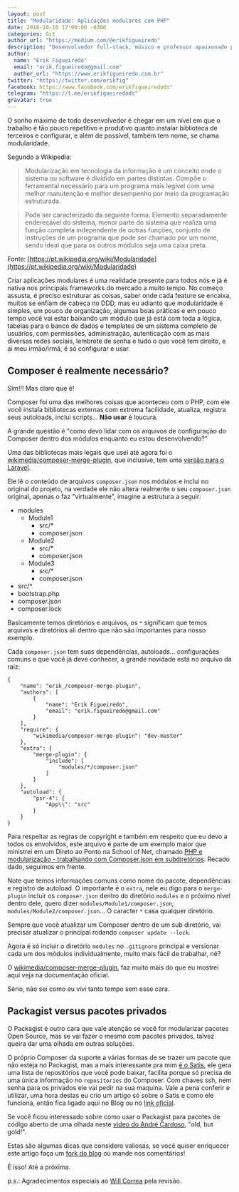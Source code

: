 ```yaml
---
layout: post
title: "Modularidade: Aplicações modulares com PHP"
date: 2018-10-18 17:00:00 -0300
categories: Git
author_url: "https://medium.com/@erikfigueiredo"
description: "Desenvolvedor full-stack, músico e professor apaixonado por código e nerdices de todos os tipos..."
author:
  name: "Erik Figueiredo"
  email: "erik.figueiredo@gmail.com"
  author_url: "https://www.erikfigueiredo.com.br"
twitter: "https://twitter.com/erikfig"
facebook: https://www.facebook.com/erikfigueiredods"
telegram: "https://t.me/erikfigueiredods"
gravatar: true
---
```


O sonho máximo de todo desenvolvedor é chegar em um nível em que o trabalho é tão pouco repetitivo e produtivo quanto instalar biblioteca de terceiros e configurar, e além de possível, também tem nome, se chama modularidade.

Segundo a Wikipedia:

>Modularização em tecnologia da informação é um conceito onde o sistema ou software é dividido em partes distintas. Compõe o ferramental necessário para um programa mais legível com uma melhor manutenção e melhor desempenho por meio da programação estruturada.

>Pode ser caracterizado da seguinte forma: Elemento separadamente endereçável do sistema, menor parte do sistema que realiza uma função completa independente de outras funções, conjunto de instruções de um programa que pode ser chamado por um nome, sendo ideal que para os outros módulos seja uma caixa preta.

Fonte: [https://pt.wikipedia.org/wiki/Modularidade](https://pt.wikipedia.org/wiki/Modularidade)

Criar aplicações modulares é uma realidade presente para todos nós e já é nativa nos principais frameworks do mercado a muito tempo. No começo assusta, é preciso estruturar as coisas, saber onde cada feature se encaixa, muitos se enfiam de cabeça no DDD, mas eu adianto que modularidade é simples, um pouco de organização, algumas boas práticas e em pouco tempo você vai estar baixando um módulo que já está com toda a lógica, tabelas para o banco de dados e templates de um sistema completo de usuários, com permissões, administração, autenticação com as mais diversas redes sociais, lembrete de senha e tudo o que você tem direito, e ai meu irmão/irmã, é só configurar e usar.

## Composer é realmente necessário?

Sim!!! Mas claro que é!

Composer foi uma das melhores coisas que aconteceu com o PHP, com ele você instala bibliotecas externas com extrema facilidade, atualiza, registra seus autoloads, inclui scripts... **Não usar** é loucura.

A grande questão é "como devo lidar com os arquivos de configuração do Composer dentro dos módulos enquanto eu estou desenvolvendo?"

Uma das bibliotecas mais legais que usei até agora foi o [wikimedia/composer-merge-plugin](https://github.com/wikimedia/composer-merge-plugin), que inclusive, tem uma [versão para o Laravel](https://github.com/wikimedia/composer-merge-plugin).

Ele lê o conteúdo de arquivos `composer.json` nos módulos e inclui no original do projeto, na verdade ele não altera realmente o seu `composer.json` original, apenas o faz "virtualmente", imagine a estrutura a seguir:

- modules
  - Module1
    - src/*
    - composer.json
  - Module2
    - src/*
    - composer.json
  - Module3
    - src/*
    - composer.json
- src/*
- bootstrap.php
- composer.json
- composer.lock

Basicamente temos diretórios e arquivos, os `*` significam que temos arquivos e diretórios ali dentro que não são importantes para nosso exemplo.

Cada `composer.json` tem suas dependências, autoloads... configurações comuns e que você já deve conhecer, a grande novidade está no arquivo da raiz:

```
{
    "name": "erik_/composer-merge-plugin",
    "authors": [
        {
            "name": "Erik Figueiredo",
            "email": "erik.figueiredo@gmail.com"
        }
    ],
    "require": {
        "wikimedia/composer-merge-plugin": "dev-master"
    },
    "extra": {
        "merge-plugin": {
            "include": [
                "modules/*/composer.json"
            ]
        }
    },
    "autoload": {
        "psr-4": {
            "App\\": "src"
        }
    }
}

```

Para respeitar as regras de copyright e também em respeito que eu devo a todos os envolvidos, este arquivo é parte de um exemplo maior que ministrei em um Direto ao Ponto na School of Net, chamado [PHP e modularização - trabalhando com Composer.json em subdiretórios](https://www.schoolofnet.com/canal-direto-ao-ponto/php-e-modularizacao-trabalhando-com-composerjson-e/). Recado dado, seguimos em frente.

Note que temos informações comuns como nome do pacote, dependências e registro de autoload. O importante é o `extra`, nele eu digo para o `merge-plugin` incluir os `composer.json` dentro do diretório `modules` e o próximo nível dentro dele, quero dizer `modules/Module1/composer.json`, `modules/Module2/composer.json`... O caracter `*` casa qualquer diretório.

Sempre que você atualizar um Composer dentro de um sub diretório, vai precisar atualizar o principal rodando `composer update --lock`.

Agora é só incluir o diretório `modules` no `.gitignore` principal e versionar cada um dos módulos individualmente, muito mais fácil de trabalhar, né?

O [wikimedia/composer-merge-plugin](https://github.com/wikimedia/composer-merge-plugin), faz muito mais do que eu mostrei aqui veja na documentação oficial.

Sério, não sei como eu vivi tanto tempo sem esse cara.

## Packagist versus pacotes privados

O Packagist é outro cara que vale atenção se você for modularizar pacotes Open Source, mas se vai fazer o mesmo com pacotes privados, talvez queira dar uma olhada em outras soluções.

O próprio Composer da suporte a várias formas de se trazer um pacote que não esteja no Packagist, mas a mais interessante pra mim [é o Satis](https://getcomposer.org/doc/articles/handling-private-packages-with-satis.md), ele gera uma lista de repositórios que você pode baixar, facilita porque só precisa de uma única informação no `repositories` do Composer. Com chaves ssh, nem senha para os privados ele vai pedir na sua maquina. Vale a pena conferir e utilizar, uma hora destas eu crio um artigo só sobre o Satis e como ele funciona, então fica ligado aqui no Blog ou no [link oficial](https://getcomposer.org/doc/articles/handling-private-packages-with-satis.md).

Se você ficou interessado sobre como usar o Packagist para pacotes de código aberto de uma olhada neste [video do André Cardoso](https://www.youtube.com/watch?v=VNn3JUPsHLo), "old, but gold!".

Estas são algumas dicas que considero valiosas, se você quiser enriquecer este artigo faça um [fork do blog](https://brasil-php.github.io/blog/como-contribuir/) ou mande nos comentários!

É isso! Até a próxima.

p.s.: Agradecimentos especiais ao [Will Correa](https://github.com/wilcorrea) pela revisão.
